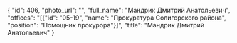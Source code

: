 {
    "id": 406,
    "photo_url": "",
    "full_name": "Мандрик Дмитрий Анатольевич",
    "offices": "[{\"id\": \"05-19\", \"name\": \"Прокуратура Солигорского района\", \"position\": \"Помощник прокурора\"}]",
    "title": "Мандрик Дмитрий Анатольевич"
}